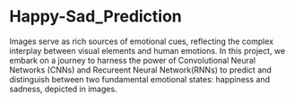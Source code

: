 # Happy-Sad_Prediction

Images serve as rich sources of emotional cues, reflecting the complex interplay between visual elements and human emotions. In this project, we embark on a journey to harness the power of Convolutional Neural Networks (CNNs) and Recureent Neural Network(RNNs) to predict and distinguish between two fundamental emotional states: happiness and sadness, depicted in images.
